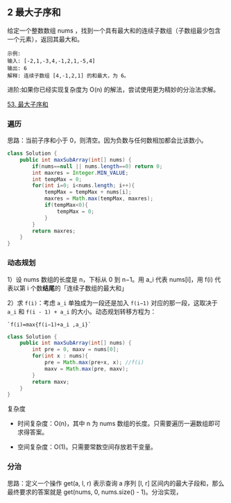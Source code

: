 ## 2 最大子序和


给定一个整数数组 nums ，找到一个具有最大和的连续子数组（子数组最少包含一个元素），返回其最大和。

```
示例:
输入: [-2,1,-3,4,-1,2,1,-5,4]
输出: 6
解释: 连续子数组 [4,-1,2,1] 的和最大，为 6。
```

进阶:如果你已经实现复杂度为 O(n) 的解法，尝试使用更为精妙的分治法求解。


[53. 最大子序和](https://leetcode-cn.com/problems/maximum-subarray/)


### 遍历


思路：当前子序和小于 0，则清空。因为负数与任何数相加都会比该数小。


```java
class Solution {
    public int maxSubArray(int[] nums) {
        if(nums==null || nums.length==0) return 0;
        int maxres = Integer.MIN_VALUE;
        int tempMax = 0;
        for(int i=0; i<nums.length; i++){
            tempMax = tempMax + nums[i];
            maxres = Math.max(tempMax, maxres);
            if(tempMax<0){
                tempMax = 0;
            }
        }
        return maxres;
    }
}
```

### 动态规划

1）设 nums 数组的长度是 n，下标从 0 到 n−1。用 a_i 代表 nums[i]，用 f(i) 代表以第 i 个数**结尾**的「连续子数组的最大和」


2）求 `f(i)`：考虑 `a_i` 单独成为一段还是加入 `f(i−1)` 对应的那一段，这取决于 `a_i` 和 `f(i - 1) + a_i` 的大小。动态规划转移方程为：

    `f(i)=max{f(i−1)+a_i ,a_i}`


```java
class Solution {
    public int maxSubArray(int[] nums) {
        int pre = 0, maxv = nums[0];
        for(int x : nums){
            pre = Math.max(pre+x, x); //f(i)
            maxv = Math.max(pre, maxv);
        }
        return maxv;
    }
}
```

复杂度

* 时间复杂度：O(n)，其中 n 为 nums 数组的长度。只需要遍历一遍数组即可求得答案。

* 空间复杂度：O(1)。只需要常数空间存放若干变量。

### 分治

思路：定义一个操作 get(a, l, r) 表示查询 a 序列 [l, r] 区间内的最大子段和，那么最终要求的答案就是 get(nums, 0, nums.size() - 1)。分治实现，





